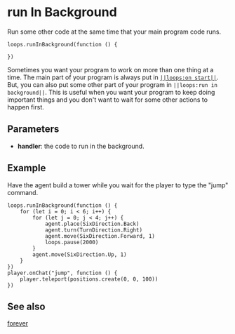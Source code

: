 # run In Background

Run some other code at the same time that your main program code runs.

```sig
loops.runInBackground(function () {

})
```

Sometimes you want your program to work on more than one thing at a time. The main part of your program is always put in [`||loops:on start||`](/blocks/on-start). But, you can also put some other part of your program in `||loops:run in background||`. This is useful when you want your program to keep doing important things and you don't want to wait for some other actions to happen first.

## Parameters

* **handler**: the code to run in the background.

## Example

Have the agent build a tower while you wait for the player to type the "jump" command.

```blocks
loops.runInBackground(function () {
    for (let i = 0; i < 6; i++) {
        for (let j = 0; j < 4; j++) {
            agent.place(SixDirection.Back)
            agent.turn(TurnDirection.Right)
            agent.move(SixDirection.Forward, 1)
            loops.pause(2000)
        }
        agent.move(SixDirection.Up, 1)
    }
})
player.onChat("jump", function () {
    player.teleport(positions.create(0, 0, 100))
})
```

## See also

[forever](/reference/loops/forever)